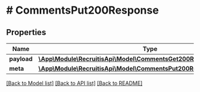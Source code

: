 # # CommentsPut200Response

## Properties

Name | Type | Description | Notes
------------ | ------------- | ------------- | -------------
**payload** | [**\App\Module\RecruitisApi\Model\CommentsGet200ResponsePayloadInner[]**](CommentsGet200ResponsePayloadInner.md) |  | [optional]
**meta** | [**\App\Module\RecruitisApi\Model\CommentsPut200ResponseMeta**](CommentsPut200ResponseMeta.md) |  | [optional]

[[Back to Model list]](../../README.md#models) [[Back to API list]](../../README.md#endpoints) [[Back to README]](../../README.md)
